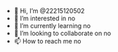- 👋 Hi, I’m @22215120502
- 👀 I’m interested in no
- 🌱 I’m currently learning no
- 💞️ I’m looking to collaborate on no
- 📫 How to reach me no

